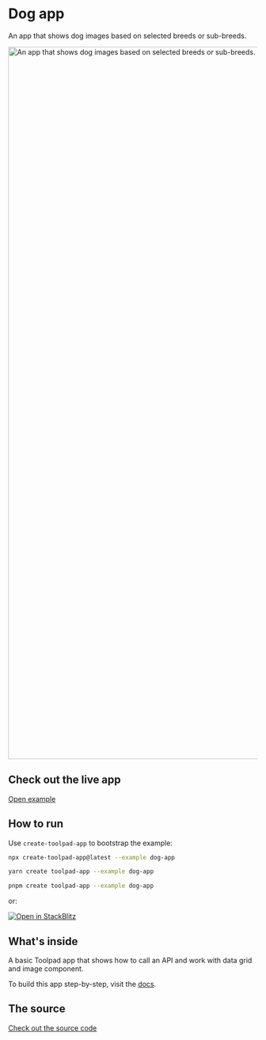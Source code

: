 # Dog app

<p class="description">An app that shows dog images based on selected breeds or sub-breeds.</p>

<a href="https://mui-toolpad-dog-app-production.up.railway.app/prod/pages/page" target="_blank">
  <img src="https://mui.com/static/toolpad/docs/studio/getting-started/first-app/step-13.png" alt="An app that shows dog images based on selected breeds or sub-breeds." style="aspect-ratio: 360/199;" width="1440">
</a>

## Check out the live app

[Open example](https://mui-toolpad-dog-app-production.up.railway.app/prod/pages/page)

## How to run

Use `create-toolpad-app` to bootstrap the example:

```bash
npx create-toolpad-app@latest --example dog-app
```

```bash
yarn create toolpad-app --example dog-app
```

```bash
pnpm create toolpad-app --example dog-app
```

or:

[![Open in StackBlitz](https://developer.stackblitz.com/img/open_in_stackblitz.svg)](https://stackblitz.com/fork/github/mui/mui-toolpad/tree/master/examples/dog-app)

## What's inside

A basic Toolpad app that shows how to call an API and work with data grid and image component.

To build this app step-by-step, visit the [docs](https://mui.com/toolpad/getting-started/first-app/#building-your-first-application).

## The source

[Check out the source code](https://github.com/mui/mui-toolpad/tree/master/examples/dog-app)
